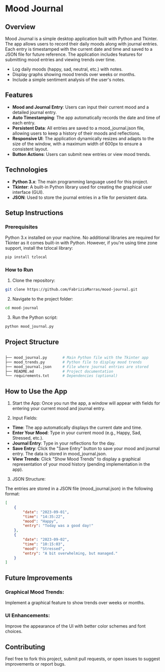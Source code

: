 # Mood Journal

## Overview
Mood Journal is a simple desktop application built with Python and Tkinter. The app allows users to record their daily moods along with journal entries. Each entry is timestamped with the current date and time and saved to a JSON file for future reference. The application includes features for submitting mood entries and viewing trends over time.

- Log daily moods (happy, sad, neutral, etc.) with notes.
- Display graphs showing mood trends over weeks or months.
- Include a simple sentiment analysis of the user's notes.

## Features

- **Mood and Journal Entry**: Users can input their current mood and a detailed journal entry.
- **Auto Timestamping**: The app automatically records the date and time of each entry.
- **Persistent Data**: All entries are saved to a mood_journal.json file, allowing users to keep a history of their moods and reflections.
- **Responsive UI**: The application dynamically resizes and adapts to the size of the window, with a maximum width of 600px to ensure a consistent layout.
- **Button Actions**: Users can submit new entries or view mood trends.

## Technologies

- **Python 3.x**: The main programming language used for this project.
- **Tkinter**: A built-in Python library used for creating the graphical user interface (GUI).
- **JSON**: Used to store the journal entries in a file for persistent data.

## Setup Instructions

### Prerequisites
Python 3.x installed on your machine.
No additional libraries are required for Tkinter as it comes built-in with Python. However, if you're using time zone support, install the tzlocal library:

```bash
pip install tzlocal
```

### How to Run

1. Clone the repository:

```bash
git clone https://github.com/FabrizioMarras/mood-journal.git
```

2. Navigate to the project folder:

```bash
cd mood-journal
```

3. Run the Python script:

```bash
python mood_journal.py
```

## Project Structure

```bash

├── mood_journal.py       # Main Python file with the Tkinter app
├── mood_trends.py        # Python file to display mood trends
├── mood_journal.json     # File where journal entries are stored
├── README.md             # Project documentation
└── requirements.txt      # Dependencies (optional)
```

## How to Use the App

1. Start the App: 
Once you run the app, a window will appear with fields for entering your current mood and journal entry.

2. Input Fields:

- **Time**: The app automatically displays the current date and time.
- **Enter Your Mood**: Type in your current mood (e.g., Happy, Sad, Stressed, etc.).
- **Journal Entry**: Type in your reflections for the day.
- **Save Entry**: Click the "Save Entry" button to save your mood and journal entry. The data is stored in mood_journal.json.
- **View Trends**: Click "Show Mood Trends" to display a graphical representation of your mood history (pending implementation in the app).

3. JSON Structure:

The entries are stored in a JSON file (mood_journal.json) in the following format:

```json
[
    {
        "date": "2023-09-01",
        "time": "14:35:22",
        "mood": "Happy",
        "entry": "Today was a good day!"
    },
    {
        "date": "2023-09-02",
        "time": "10:15:03",
        "mood": "Stressed",
        "entry": "A bit overwhelming, but managed."
    }
]
```

## Future Improvements

### Graphical Mood Trends: 
Implement a graphical feature to show trends over weeks or months.

### UI Enhancements: 
Improve the appearance of the UI with better color schemes and font choices.

## Contributing
Feel free to fork this project, submit pull requests, or open issues to suggest improvements or report bugs.